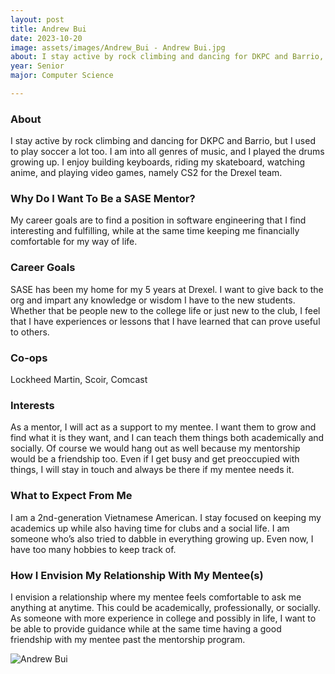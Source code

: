 ```yaml
---
layout: post
title: Andrew Bui 
date: 2023-10-20
image: assets/images/Andrew_Bui - Andrew Bui.jpg
about: I stay active by rock climbing and dancing for DKPC and Barrio, but I used to play soccer a lot too. I am into all genres of music, and I played the drums growing up. I enjoy  building keyboards, riding my skateboard, watching anime, and playing video games, namely CS2 for the Drexel team.
year: Senior
major: Computer Science

---
```


### About

I stay active by rock climbing and dancing for DKPC and Barrio, but I used to play soccer a lot too. I am into all genres of music, and I played the drums growing up. I enjoy  building keyboards, riding my skateboard, watching anime, and playing video games, namely CS2 for the Drexel team.

### Why Do I Want To Be a SASE Mentor?

My career goals are to find a position in software engineering that I find interesting and fulfilling, while at the same time keeping me financially comfortable for my way of life.

### Career Goals

SASE has been my home for my 5 years at Drexel. I want to give back to the org and impart any knowledge or wisdom I have to the new students. Whether that be people new to the college life or just new to the club, I feel that I have experiences or lessons that I have learned that can prove useful to others. 

### Co-ops

Lockheed Martin, Scoir, Comcast

### Interests

As a mentor, I will act as a support to my mentee. I want them to grow and find what it is they want, and I can teach them things both academically and socially. Of course we would hang out as well because my mentorship would be a friendship too. Even if I get busy and get preoccupied with things, I will stay in touch and always be there if my mentee needs it.

### What to Expect From Me

I am a 2nd-generation Vietnamese American. I stay focused on keeping my academics up while also having time for clubs and a social life. I am someone who’s also tried to dabble in everything growing up. Even now, I have too many hobbies to keep track of. 

### How I Envision My Relationship With My Mentee(s) 

I envision a relationship where my mentee feels comfortable to ask me anything at anytime. This could be academically, professionally, or socially. As someone with more experience in college and possibly in life, I want to be able to provide guidance while at the same time having a good friendship with my mentee past the mentorship program.

<div class="text-center my-5">
    <img src="https://sase-drexel.github.io/mentorship-2023/assets/images/Andrew_Bui - Andrew Bui.jpg" alt="Andrew Bui" class="rounded post-img" />
</div>

